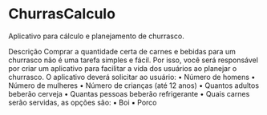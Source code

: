 # ChurrasCalculo
 Aplicativo para cálculo e planejamento de churrasco.

Descrição
Comprar a quantidade certa de carnes e bebidas para um churrasco não é uma tarefa simples e fácil.
Por isso, você será responsável por criar um aplicativo para facilitar a vida dos usuários ao planejar
o churrasco.
O aplicativo deverá solicitar ao usuário:
• Número de homens
• Número de mulheres
• Número de crianças (até 12 anos)
• Quantos adultos beberão cerveja
• Quantas pessoas beberão refrigerante
• Quais carnes serão servidas, as opções são:
▪ Boi
▪ Porco
